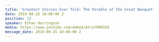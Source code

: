 ```yaml
---
title: 'Greatest Stories Ever Told: The Parable of the Great Banquet'
date: 2019-08-26 10:00:00 Z
position: 12
speaker: Ethan Harrington
media: https://www.youtube.com/embed/AtrsYhMEOZ4
message_date: 2019-08-25 10:00:00 Z
---
```


